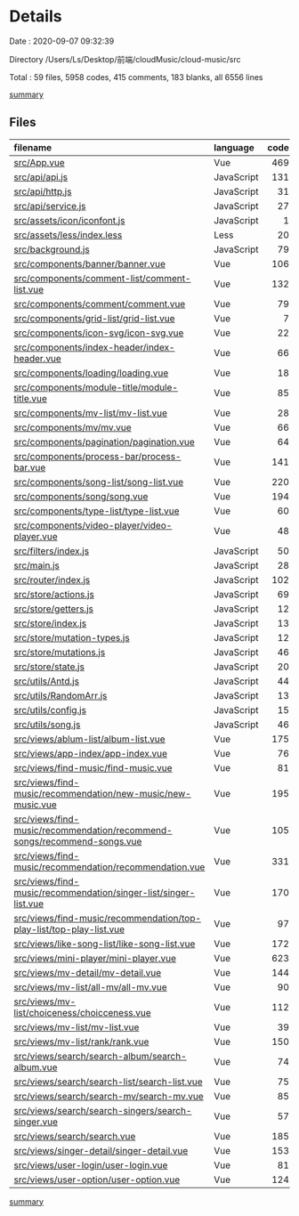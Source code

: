 # Details

Date : 2020-09-07 09:32:39

Directory /Users/Ls/Desktop/前端/cloudMusic/cloud-music/src

Total : 59 files,  5958 codes, 415 comments, 183 blanks, all 6556 lines

[summary](results.md)

## Files
| filename | language | code | comment | blank | total |
| :--- | :--- | ---: | ---: | ---: | ---: |
| [src/App.vue](/src/App.vue) | Vue | 469 | 9 | 5 | 483 |
| [src/api/api.js](/src/api/api.js) | JavaScript | 131 | 41 | 10 | 182 |
| [src/api/http.js](/src/api/http.js) | JavaScript | 31 | 61 | 4 | 96 |
| [src/api/service.js](/src/api/service.js) | JavaScript | 27 | 0 | 5 | 32 |
| [src/assets/icon/iconfont.js](/src/assets/icon/iconfont.js) | JavaScript | 1 | 0 | 0 | 1 |
| [src/assets/less/index.less](/src/assets/less/index.less) | Less | 20 | 0 | 1 | 21 |
| [src/background.js](/src/background.js) | JavaScript | 79 | 29 | 10 | 118 |
| [src/components/banner/banner.vue](/src/components/banner/banner.vue) | Vue | 106 | 42 | 1 | 149 |
| [src/components/comment-list/comment-list.vue](/src/components/comment-list/comment-list.vue) | Vue | 132 | 0 | 2 | 134 |
| [src/components/comment/comment.vue](/src/components/comment/comment.vue) | Vue | 79 | 0 | 3 | 82 |
| [src/components/grid-list/grid-list.vue](/src/components/grid-list/grid-list.vue) | Vue | 7 | 0 | 3 | 10 |
| [src/components/icon-svg/icon-svg.vue](/src/components/icon-svg/icon-svg.vue) | Vue | 22 | 0 | 3 | 25 |
| [src/components/index-header/index-header.vue](/src/components/index-header/index-header.vue) | Vue | 66 | 0 | 3 | 69 |
| [src/components/loading/loading.vue](/src/components/loading/loading.vue) | Vue | 18 | 0 | 3 | 21 |
| [src/components/module-title/module-title.vue](/src/components/module-title/module-title.vue) | Vue | 85 | 0 | 3 | 88 |
| [src/components/mv-list/mv-list.vue](/src/components/mv-list/mv-list.vue) | Vue | 28 | 0 | 3 | 31 |
| [src/components/mv/mv.vue](/src/components/mv/mv.vue) | Vue | 66 | 0 | 3 | 69 |
| [src/components/pagination/pagination.vue](/src/components/pagination/pagination.vue) | Vue | 64 | 0 | 3 | 67 |
| [src/components/process-bar/process-bar.vue](/src/components/process-bar/process-bar.vue) | Vue | 141 | 5 | 4 | 150 |
| [src/components/song-list/song-list.vue](/src/components/song-list/song-list.vue) | Vue | 220 | 2 | 2 | 224 |
| [src/components/song/song.vue](/src/components/song/song.vue) | Vue | 194 | 3 | 4 | 201 |
| [src/components/type-list/type-list.vue](/src/components/type-list/type-list.vue) | Vue | 60 | 0 | 3 | 63 |
| [src/components/video-player/video-player.vue](/src/components/video-player/video-player.vue) | Vue | 48 | 4 | 3 | 55 |
| [src/filters/index.js](/src/filters/index.js) | JavaScript | 50 | 12 | 1 | 63 |
| [src/main.js](/src/main.js) | JavaScript | 28 | 0 | 3 | 31 |
| [src/router/index.js](/src/router/index.js) | JavaScript | 102 | 0 | 5 | 107 |
| [src/store/actions.js](/src/store/actions.js) | JavaScript | 69 | 20 | 2 | 91 |
| [src/store/getters.js](/src/store/getters.js) | JavaScript | 12 | 0 | 4 | 16 |
| [src/store/index.js](/src/store/index.js) | JavaScript | 13 | 0 | 3 | 16 |
| [src/store/mutation-types.js](/src/store/mutation-types.js) | JavaScript | 12 | 3 | 7 | 22 |
| [src/store/mutations.js](/src/store/mutations.js) | JavaScript | 46 | 4 | 1 | 51 |
| [src/store/state.js](/src/store/state.js) | JavaScript | 20 | 0 | 1 | 21 |
| [src/utils/Antd.js](/src/utils/Antd.js) | JavaScript | 44 | 0 | 1 | 45 |
| [src/utils/RandomArr.js](/src/utils/RandomArr.js) | JavaScript | 13 | 0 | 2 | 15 |
| [src/utils/config.js](/src/utils/config.js) | JavaScript | 15 | 0 | 1 | 16 |
| [src/utils/song.js](/src/utils/song.js) | JavaScript | 46 | 0 | 1 | 47 |
| [src/views/ablum-list/album-list.vue](/src/views/ablum-list/album-list.vue) | Vue | 175 | 41 | 3 | 219 |
| [src/views/app-index/app-index.vue](/src/views/app-index/app-index.vue) | Vue | 76 | 1 | 3 | 80 |
| [src/views/find-music/find-music.vue](/src/views/find-music/find-music.vue) | Vue | 81 | 0 | 3 | 84 |
| [src/views/find-music/recommendation/new-music/new-music.vue](/src/views/find-music/recommendation/new-music/new-music.vue) | Vue | 195 | 11 | 3 | 209 |
| [src/views/find-music/recommendation/recommend-songs/recommend-songs.vue](/src/views/find-music/recommendation/recommend-songs/recommend-songs.vue) | Vue | 105 | 0 | 3 | 108 |
| [src/views/find-music/recommendation/recommendation.vue](/src/views/find-music/recommendation/recommendation.vue) | Vue | 331 | 6 | 3 | 340 |
| [src/views/find-music/recommendation/singer-list/singer-list.vue](/src/views/find-music/recommendation/singer-list/singer-list.vue) | Vue | 170 | 0 | 3 | 173 |
| [src/views/find-music/recommendation/top-play-list/top-play-list.vue](/src/views/find-music/recommendation/top-play-list/top-play-list.vue) | Vue | 97 | 4 | 3 | 104 |
| [src/views/like-song-list/like-song-list.vue](/src/views/like-song-list/like-song-list.vue) | Vue | 172 | 58 | 4 | 234 |
| [src/views/mini-player/mini-player.vue](/src/views/mini-player/mini-player.vue) | Vue | 623 | 43 | 3 | 669 |
| [src/views/mv-detail/mv-detail.vue](/src/views/mv-detail/mv-detail.vue) | Vue | 144 | 1 | 3 | 148 |
| [src/views/mv-list/all-mv/all-mv.vue](/src/views/mv-list/all-mv/all-mv.vue) | Vue | 90 | 2 | 3 | 95 |
| [src/views/mv-list/choiceness/choicceness.vue](/src/views/mv-list/choiceness/choicceness.vue) | Vue | 112 | 0 | 3 | 115 |
| [src/views/mv-list/mv-list.vue](/src/views/mv-list/mv-list.vue) | Vue | 39 | 0 | 3 | 42 |
| [src/views/mv-list/rank/rank.vue](/src/views/mv-list/rank/rank.vue) | Vue | 150 | 1 | 3 | 154 |
| [src/views/search/search-album/search-album.vue](/src/views/search/search-album/search-album.vue) | Vue | 74 | 0 | 3 | 77 |
| [src/views/search/search-list/search-list.vue](/src/views/search/search-list/search-list.vue) | Vue | 75 | 0 | 3 | 78 |
| [src/views/search/search-mv/search-mv.vue](/src/views/search/search-mv/search-mv.vue) | Vue | 85 | 0 | 3 | 88 |
| [src/views/search/search-singers/search-singer.vue](/src/views/search/search-singers/search-singer.vue) | Vue | 57 | 1 | 3 | 61 |
| [src/views/search/search.vue](/src/views/search/search.vue) | Vue | 185 | 0 | 3 | 188 |
| [src/views/singer-detail/singer-detail.vue](/src/views/singer-detail/singer-detail.vue) | Vue | 153 | 11 | 3 | 167 |
| [src/views/user-login/user-login.vue](/src/views/user-login/user-login.vue) | Vue | 81 | 0 | 3 | 84 |
| [src/views/user-option/user-option.vue](/src/views/user-option/user-option.vue) | Vue | 124 | 0 | 3 | 127 |

[summary](results.md)